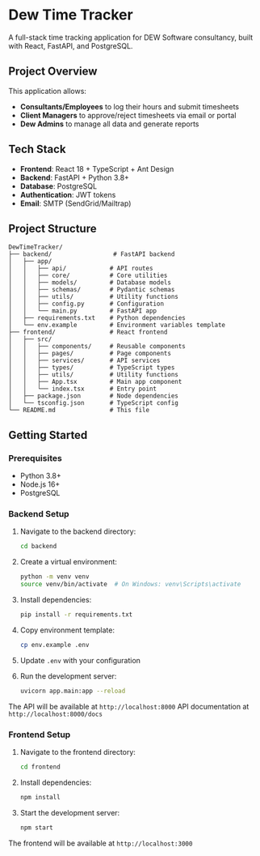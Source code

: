 # Dew Time Tracker

A full-stack time tracking application for DEW Software consultancy, built with React, FastAPI, and PostgreSQL.

## Project Overview

This application allows:

- **Consultants/Employees** to log their hours and submit timesheets
- **Client Managers** to approve/reject timesheets via email or portal
- **Dew Admins** to manage all data and generate reports

## Tech Stack

- **Frontend**: React 18 + TypeScript + Ant Design
- **Backend**: FastAPI + Python 3.8+
- **Database**: PostgreSQL
- **Authentication**: JWT tokens
- **Email**: SMTP (SendGrid/Mailtrap)

## Project Structure

```
DewTimeTracker/
├── backend/                 # FastAPI backend
│   ├── app/
│   │   ├── api/            # API routes
│   │   ├── core/           # Core utilities
│   │   ├── models/         # Database models
│   │   ├── schemas/        # Pydantic schemas
│   │   ├── utils/          # Utility functions
│   │   ├── config.py       # Configuration
│   │   └── main.py         # FastAPI app
│   ├── requirements.txt    # Python dependencies
│   └── env.example         # Environment variables template
├── frontend/               # React frontend
│   ├── src/
│   │   ├── components/     # Reusable components
│   │   ├── pages/          # Page components
│   │   ├── services/       # API services
│   │   ├── types/          # TypeScript types
│   │   ├── utils/          # Utility functions
│   │   ├── App.tsx         # Main app component
│   │   └── index.tsx       # Entry point
│   ├── package.json        # Node dependencies
│   └── tsconfig.json       # TypeScript config
└── README.md               # This file
```

## Getting Started

### Prerequisites

- Python 3.8+
- Node.js 16+
- PostgreSQL

### Backend Setup

1. Navigate to the backend directory:

   ```bash
   cd backend
   ```

2. Create a virtual environment:

   ```bash
   python -m venv venv
   source venv/bin/activate  # On Windows: venv\Scripts\activate
   ```

3. Install dependencies:

   ```bash
   pip install -r requirements.txt
   ```

4. Copy environment template:

   ```bash
   cp env.example .env
   ```

5. Update `.env` with your configuration

6. Run the development server:
   ```bash
   uvicorn app.main:app --reload
   ```

The API will be available at `http://localhost:8000`
API documentation at `http://localhost:8000/docs`

### Frontend Setup

1. Navigate to the frontend directory:

   ```bash
   cd frontend
   ```

2. Install dependencies:

   ```bash
   npm install
   ```

3. Start the development server:
   ```bash
   npm start
   ```

The frontend will be available at `http://localhost:3000`

